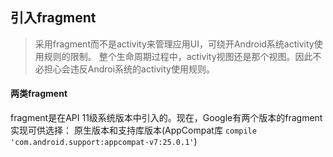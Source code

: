 ## 引入fragment

> 采用fragment而不是activity来管理应用UI，可绕开Android系统activity使用规则的限制。
> 整个生命周期过程中，activity视图还是那个视图。因此不必担心会违反Androi系统的activity使用规则。

#### 两类fragment
 fragment是在API 11级系统版本中引入的。现在，Google有两个版本的fragment实现可供选择：
原生版本和支持库版本(AppCompat库 `compile 'com.android.support:appcompat-v7:25.0.1'`)